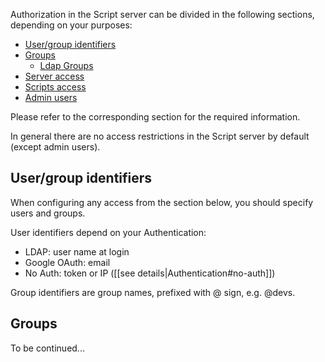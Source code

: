Authorization in the Script server can be divided in the following sections, depending on your purposes:
* [User/group identifiers](#user-group-identifiers)
* [Groups](#groups)
  * [Ldap Groups](#ldap-groups)
* [Server access](#server-access)
* [Scripts access](#scripts-access)
* [Admin users](#admin-users)  

Please refer to the corresponding section for the required information.  

In general there are no access restrictions in the Script server by default (except admin users). 

## User/group identifiers
When configuring any access from the section below, you should specify users and groups.  

User identifiers depend on your Authentication:
* LDAP: user name at login
* Google OAuth: email
* No Auth: token or IP ([[see details|Authentication#no-auth]])  

Group identifiers are group names, prefixed with @ sign, e.g. @devs.  

## Groups


To be continued...